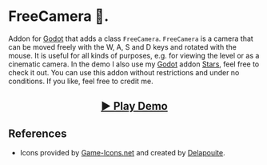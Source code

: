 # FreeCamera 🎥.

Addon for [Godot](https://godotengine.org) that adds a class `FreeCamera`. `FreeCamera` is a camera that can be moved freely with the W, A, S and D keys and rotated with the mouse. It is useful for all kinds of purposes, e.g. for viewing the level or as a cinematic camera. In the demo I also use my [Godot](https://godotengine.org) addon [Stars](https://github.com/divin/Stars), feel free to check it out. You can use this addon without restrictions and under no conditions. If you like, feel free to credit me.

<h2 align = "center">
  <a href = "https://divin.work/stars-demo/">▶️ Play Demo</a>
</h2>

## References

* Icons provided by [Game-Icons.net](https://game-icons.net/) and created by [Delapouite](https://delapouite.com/).

